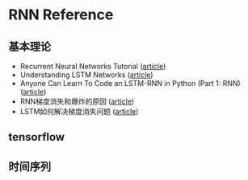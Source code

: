 # RNN Reference

## 基本理论

- Recurrent Neural Networks Tutorial ([article](http://www.wildml.com/2015/09/recurrent-neural-networks-tutorial-part-1-introduction-to-rnns/))
- Understanding LSTM Networks ([article](http://colah.github.io/posts/2015-08-Understanding-LSTMs/))
- Anyone Can Learn To Code an LSTM-RNN in Python (Part 1: RNN) ([article](https://iamtrask.github.io/2015/11/15/anyone-can-code-lstm/))
- RNN梯度消失和爆炸的原因 ([article](https://zhuanlan.zhihu.com/p/28687529))
- LSTM如何解决梯度消失问题 ([article](https://zhuanlan.zhihu.com/p/28749444))

## tensorflow

## 时间序列